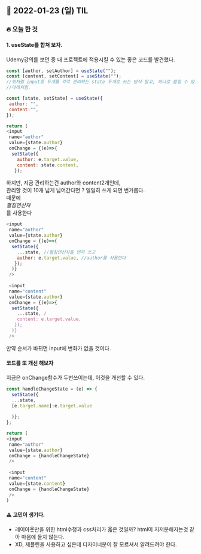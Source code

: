 ## 📆 2022-01-23 (일) TIL

### 🔥 오늘 한 것<br>
 
 
#### 1. useState를 합쳐 보자. 

Udemy강의를 보던 중 내 프로젝트에 적용시킬 수 있는 좋은 코드를 발견했다. 

```js
const [author, setAuthor] = useState("");
const [content, setContent] = useState("");
//위처럼 input창 두개를 각각 관리하는 state 두개로 쓰는 방식 말고, 하나로 합칠 수 있다.
//아래처럼.

const [state, setState] = useState({
 author: "",
 content:"",
});

return ( 
<input 
 name="author"
 value={state.author}
 onChange = {(e)=>{
  setState({
    author: e.target.value,
    content: state.content,
   });


```

하지만, 지금 관리하는건 author와 content2개인데,  
관리할 것이 10개 넘게 넘어간다면 ? 일일히 쓰게 되면 번거롭다.  
때문에   
_펼침연산자_  
를 사용한다   

```js
<input 
 name="author"
 value={state.author}
 onChange = {(e)=>{
  setState({
    ...state, //펼침연산자를 먼저 쓰고
    author: e.target.value, //author를 사용한다
   });
  )}
 />
 
 <input 
 name="content"
 value={state.author}
 onChange = {(e)=>{
  setState({
    ...state, / 
    content: e.target.value,  
   });
  )}
 />
```

만약 순서가 바뀌면 input에 변화가 없을 것이다. 

#### 코드를 또 개선 해보자 

지금은 onChange함수가 두번쓰이는데,
이것을 개선할 수 있다.

```js
const handleChangeState = (e) => {
  setState({
  ...state,
  [e.target.name]:e.target.value
  
  )};
};

return (
<input 
 name="author"
 value={state.author}
 onChange = {handleChangeState}
 />
 
 <input 
 name="content"
 value={state.content}
 onChange = {handleChangeState}
 />
)


```




#### ⚠️ 고민이 생기다.

- 레이아웃만을 위한 html수정과 css처리가 옮은 것일까? html이 지저분해지는것 같아 마음에 들지 않는다.
- XD, 제플린을 사용하고 싶은데 디자이너분이 잘 모르셔서 알려드려야 한다. 
